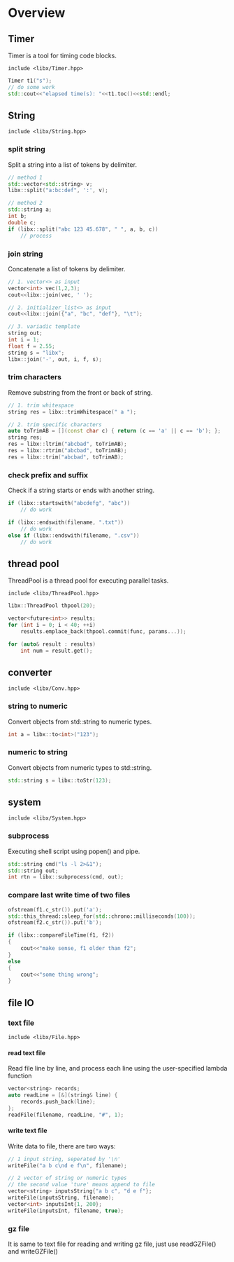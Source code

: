 # Overview

## Timer

Timer is a tool for timing code blocks.

`include <libx/Timer.hpp>`

```cpp
Timer t1("s");
// do some work
std::cout<<"elapsed time(s): "<<t1.toc()<<std::endl;
```

## String

`include <libx/String.hpp>`

### split string

Split a string into a list of tokens by delimiter.

```cpp
// method 1
std::vector<std::string> v;
libx::split("a:bc:def", ':', v);

// method 2
std::string a;
int b;
double c;
if (libx::split("abc 123 45.678", " ", a, b, c))
    // process
```

### join string

Concatenate a list of tokens by delimiter.

```cpp
// 1. vector<> as input
vector<int> vec(1,2,3);
cout<<libx::join(vec, ' ');

// 2. initializer_list<> as input
cout<<libx::join({"a", "bc", "def"}, "\t");

// 3. variadic template
string out;
int i = 1;
float f = 2.55;
string s = "libx";
libx::join('-', out, i, f, s);
```

### trim characters

Remove substring from the front or back of string.

```cpp
// 1. trim whitespace
string res = libx::trimWhitespace(" a ");

// 2. trim specific characters
auto toTrimAB = [](const char c) { return (c == 'a' || c == 'b'); };
string res;
res = libx::ltrim("abcbad", toTrimAB);
res = libx::rtrim("abcbad", toTrimAB);
res = libx::trim("abcbad", toTrimAB);
```

### check prefix and suffix

Check if a string starts or ends with another string.

```cpp
if (libx::startswith("abcdefg", "abc"))
    // do work

if (libx::endswith(filename, ".txt"))
    // do work
else if (libx::endswith(filename, ".csv"))
    // do work
```

## thread pool

ThreadPool is a thread pool for executing parallel tasks.

`include <libx/ThreadPool.hpp>`

```cpp
libx::ThreadPool thpool(20);

vector<future<int>> results;
for (int i = 0; i < 40; ++i)
    results.emplace_back(thpool.commit(func, params...));

for (auto& result : results)
    int num = result.get();
```

## converter

`include <libx/Conv.hpp>`

### string to numeric

Convert objects from std::string to numeric types.

```cpp
int a = libx::to<int>("123");
```

### numeric to string

Convert objects from numeric types to std::string.

```cpp
std::string s = libx::toStr(123);
```

## system

`include <libx/System.hpp>`

### subprocess

Executing shell script using popen() and pipe.

```cpp
std::string cmd("ls -l 2>&1");
std::string out;
int rtn = libx::subprocess(cmd, out);
```

### compare last write time of two files

```cpp
ofstream(f1.c_str()).put('a');
std::this_thread::sleep_for(std::chrono::milliseconds(100));
ofstream(f2.c_str()).put('b');

if (libx::compareFileTime(f1, f2))
{
    cout<<"make sense, f1 older than f2";
}
else
{
    cout<<"some thing wrong";
}
```

## file IO

### text file

`include <libx/File.hpp>`

#### read text file

Read file line by line, and process each line using the user-specified lambda function

```cpp
vector<string> records;
auto readLine = [&](string& line) {
    records.push_back(line);
};
readFile(filename, readLine, "#", 1);
```

#### write text file

Write data to file, there are two ways:

```cpp
// 1 input string, seperated by '\n'
writeFile("a b c\nd e f\n", filename);

// 2 vector of string or numeric types
// the second value 'ture' means append to file
vector<string> inputsString{"a b c", "d e f"};
writeFile(inputsString, filename);
vector<int> inputsInt{1, 200};
writeFile(inputsInt, filename, true);
```

### gz file

It is same to text file for reading and writing gz file, just 
use readGZFile() and writeGZFile()
